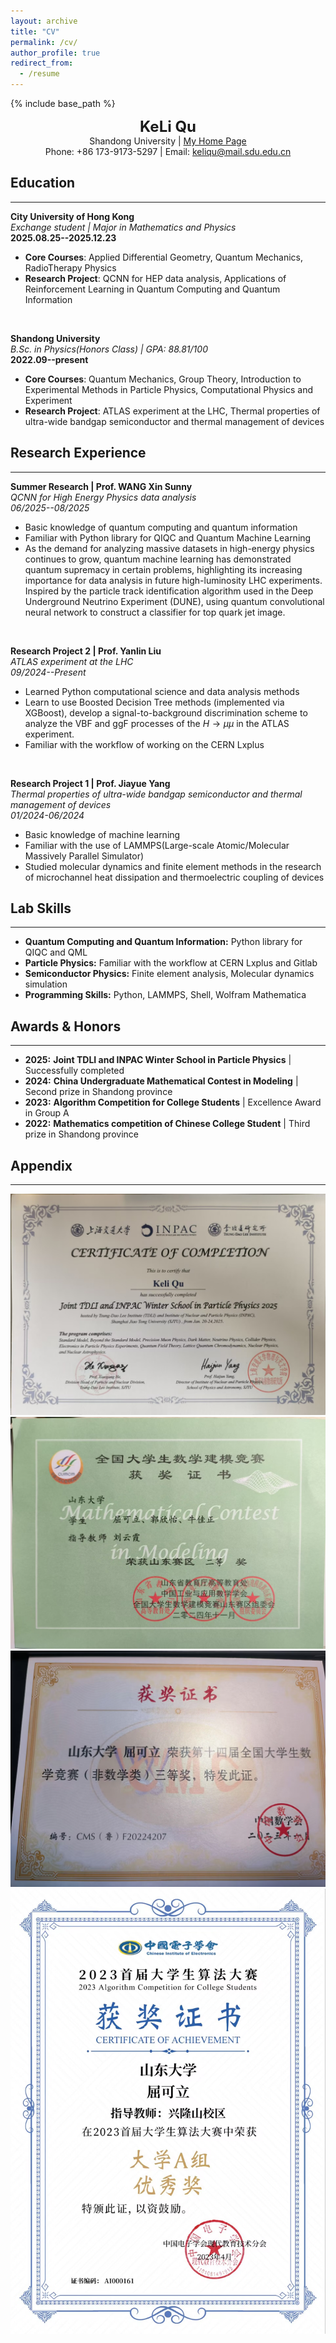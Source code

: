 ```yaml
---
layout: archive
title: "CV"
permalink: /cv/
author_profile: true
redirect_from:
  - /resume
---
```


{% include base_path %}




<p align="center">
  <strong><font size="+2">KeLi Qu</font></strong>
  <br>
  Shandong University | <a href="https://david71764.github.io/">My Home Page</a>
  <br>
  Phone: +86 173-9173-5297 | Email: <a href="mailto:keliqu@mail.sdu.edu.cn">keliqu@mail.sdu.edu.cn</a>
</p>

## Education
---
**City University of Hong Kong** \
*Exchange student | Major in Mathematics and Physics* \
**2025.08.25--2025.12.23**

* **Core Courses**: Applied Differential Geometry, Quantum Mechanics, RadioTherapy Physics
* **Research Project**: QCNN for HEP data analysis, Applications of Reinforcement Learning in Quantum Computing and Quantum Information

<br>

**Shandong University** \
*B.Sc. in Physics(Honors Class) | GPA: 88.81/100* \
**2022.09--present**

* **Core Courses**: Quantum Mechanics, Group Theory, Introduction to Experimental Methods in Particle Physics, Computational Physics and Experiment
* **Research Project**: ATLAS experiment at the LHC, Thermal properties of ultra-wide bandgap semiconductor and thermal management of devices

## Research Experience
---
**Summer Research | Prof. WANG Xin Sunny** \
*QCNN for High Energy Physics data analysis* \
*06/2025--08/2025*
* Basic knowledge of quantum computing and quantum information
* Familiar with Python library for QIQC and Quantum Machine Learning
* As the demand for analyzing massive datasets in high-energy physics continues to grow, quantum machine learning has demonstrated quantum supremacy in certain problems, highlighting its increasing importance for data analysis in future high-luminosity LHC experiments. Inspired by the particle track identification algorithm used in the Deep Underground Neutrino Experiment (DUNE), using quantum convolutional neural network to construct a classifier for top quark jet image.

<br>

**Research Project 2 | Prof. Yanlin Liu** \
*ATLAS experiment at the LHC* \
*09/2024--Present*
* Learned Python computational science and data analysis methods
* Learn to use Boosted Decision Tree methods (implemented via XGBoost), develop a signal-to-background discrimination scheme to analyze the VBF and ggF processes of the $H\to\mu\mu$ in the ATLAS experiment.
* Familiar with the workflow of working on the CERN Lxplus

<br>

**Research Project 1 | Prof. Jiayue Yang** \
*Thermal properties of ultra-wide bandgap semiconductor and thermal management of devices* \
*01/2024-06/2024*
* Basic knowledge of machine learning
* Familiar with the use of LAMMPS(Large-scale Atomic/Molecular Massively Parallel Simulator)
* Studied molecular dynamics and finite element methods in the research of microchannel heat dissipation and thermoelectric coupling of devices

## Lab Skills
---
* **Quantum Computing and Quantum Information:** Python library for QIQC and QML
* **Particle Physics:** Familiar with the workflow at CERN Lxplus and Gitlab
* **Semiconductor Physics:** Finite element analysis, Molecular dynamics simulation
* **Programming Skills:** Python, LAMMPS, Shell, Wolfram Mathematica

## Awards & Honors
---
* **2025:** **Joint TDLI and INPAC Winter School in Particle Physics** | Successfully completed
* **2024:** **China Undergraduate Mathematical Contest in Modeling** | Second prize in Shandong province
* **2023:** **Algorithm Competition for College Students** | Excellence Award in Group A
* **2022:** **Mathematics competition of Chinese College Student** | Third prize in Shandong province

## Appendix
---
![2025 Joint TDLI and INPAC Winter School in Particle Physics](1.jpg)
![2024 China Undergraduate Mathematical Contest in Modeling](3.jpg)
![2022 Mathematics Competition of Chinese College Student](4.jpg)
![2023 Algorithm Competition for College Students](2.jpg)
